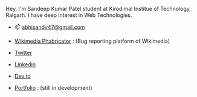 Hey, I'm Sandeep Kumar Patel student at Kirodimal Institue of Technology, Raigarh. I have deep interest in Web Technologies.

- 📫 abhisandy47@gmail.com 

- [Wikimedia Phabricator](https://phabricator.wikimedia.org/p/Sandyabhi/) : (Bug reporting platform of Wikimedia)

- [Twitter](https://twitter.com/sandyabhi047) 

- [Linkedin](https://www.linkedin.com/in/sandeep-kumar-patel47/)

- [Dev.to](https://dev.to/sandyabhi)

- [Portfolio](https://abhisandeep.netlify.app/) : (still in development)
